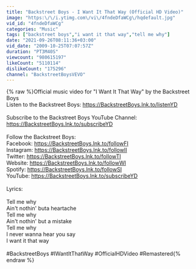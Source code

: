 ```yaml
---
title: "Backstreet Boys - I Want It That Way (Official HD Video)"
image: "https:\/\/i.ytimg.com\/vi\/4fndeDfaWCg\/hqdefault.jpg"
vid_id: "4fndeDfaWCg"
categories: "Music"
tags: ["backstreet boys","i want it that way","tell me why"]
date: "2021-09-26T08:11:36+03:00"
vid_date: "2009-10-25T07:07:57Z"
duration: "PT3M40S"
viewcount: "980615197"
likeCount: "5110114"
dislikeCount: "175296"
channel: "BackstreetBoysVEVO"
---
```

{% raw %}Official music video for &quot;I Want It That Way&quot; by the Backstreet Boys<br />Listen to the Backstreet Boys: <a rel="nofollow" target="blank" href="https://BackstreetBoys.lnk.to/listenYD">https://BackstreetBoys.lnk.to/listenYD</a><br /><br />Subscribe to the Backstreet Boys YouTube Channel: <a rel="nofollow" target="blank" href="https://BackstreetBoys.lnk.to/subscribeYD">https://BackstreetBoys.lnk.to/subscribeYD</a><br /><br />Follow the Backstreet Boys:<br />Facebook: <a rel="nofollow" target="blank" href="https://BackstreetBoys.lnk.to/followFI">https://BackstreetBoys.lnk.to/followFI</a><br />Instagram: <a rel="nofollow" target="blank" href="https://BackstreetBoys.lnk.to/followII">https://BackstreetBoys.lnk.to/followII</a><br />Twitter: <a rel="nofollow" target="blank" href="https://BackstreetBoys.lnk.to/followTI">https://BackstreetBoys.lnk.to/followTI</a><br />Website: <a rel="nofollow" target="blank" href="https://BackstreetBoys.lnk.to/followWI">https://BackstreetBoys.lnk.to/followWI</a><br />Spotify: <a rel="nofollow" target="blank" href="https://BackstreetBoys.lnk.to/followSI">https://BackstreetBoys.lnk.to/followSI</a><br />YouTube: <a rel="nofollow" target="blank" href="https://BackstreetBoys.lnk.to/subscribeYD">https://BackstreetBoys.lnk.to/subscribeYD</a><br /><br />Lyrics:<br /><br />Tell me why<br />Ain't nothin' buta heartache<br />Tell me why<br />Ain't nothin' but a mistake<br />Tell me why<br />I never wanna hear you say<br />I want it that way<br /><br />#BackstreetBoys #IWantItThatWay #OfficialHDVideo #Remastered{% endraw %}
